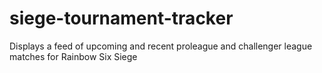 # siege-tournament-tracker
Displays a feed of upcoming and recent proleague and challenger league matches for Rainbow Six Siege
